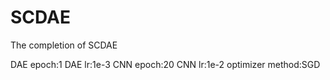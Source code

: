 # SCDAE
The completion of SCDAE

DAE epoch:1
DAE lr:1e-3
CNN epoch:20
CNN lr:1e-2
optimizer method:SGD
